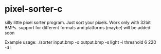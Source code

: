 # pixel-sorter-c
silly little pixel sorter program. Just sort your pixels.
Work only with 32bit BMPs.
support for different formats and platforms (maybe) will be added soon

Example usage: 
./sorter input.bmp -o output.bmp -s light -i threshold 6 220 -d l
